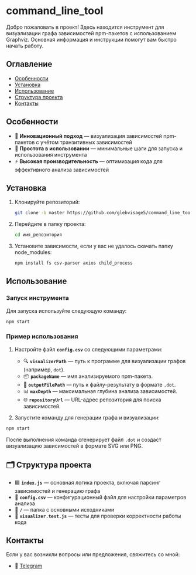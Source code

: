 # command_line_tool

Добро пожаловать в проект! Здесь находится инструмент для визуализации графа зависимостей npm-пакетов с использованием Graphviz. Основная информация и инструкции помогут вам быстро начать работу.

## Оглавление

- [Особенности](#особенности)
- [Установка](#установка)
- [Использование](#использование)
- [Структура проекта](#структура-проекта)
- [Контакты](#контакты)

## Особенности

- 🚀 **Инновационный подход** — визуализация зависимостей npm-пакетов с учётом транзитивных зависимостей
- 🔧 **Простота в использовании** — минимальные шаги для запуска и использования инструмента
- ⚡ **Высокая производительность** — оптимизация кода для эффективного анализа зависимостей

## Установка

1. Клонируйте репозиторий:
   ```bash
   git clone -b master https://github.com/glebvisage5/command_line_tool.git
2. Перейдите в папку проекта:
   ```bash
   cd имя_репозитория
3. Установите зависимости, если у вас не удалось скачать папку node_modules:
   ```bash
   npm install fs csv-parser axios child_process

## Использование

### Запуск инструмента

Для запуска используйте следующую команду:
```bash
npm start
```

### Пример использования

1. Настройте файл **`config.csv`** со следующими параметрами:
   - 🔍 **`visualizerPath`** — путь к программе для визуализации графов (например, `dot`).
   - 📦 **`packageName`** — имя анализируемого npm-пакета.
   - 💾 **`outputFilePath`** — путь к файлу-результату в формате `.dot`.
   - 📊 **`maxDepth`** — максимальная глубина анализа зависимостей.
   - 🌐 **`repositoryUrl`** — URL-адрес репозитория для поиска зависимостей.

2. Запустите команду для генерации графа и визуализации:
```bash
npm start
```
После выполнения команда сгенерирует файл `.dot` и создаст визуализацию зависимостей в формате SVG или PNG.

## 🗂️ Структура проекта

- 🟦 **`index.js`** — основная логика проекта, включая парсинг зависимостей и генерацию графа
- 📝 **`config.csv`** — конфигурационный файл для настройки параметров анализа
- 📂 **`/`** — папка с основными исходниками
- 🧪 **`visualizer.test.js`** — тесты для проверки корректности работы кода

## Контакты
Если у вас возникли вопросы или предложения, свяжитесь со мной:
   - 📧 [Telegram](https://t.me/Visage2)
